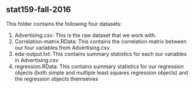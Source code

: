 stat159-fall-2016
---
This folder contains the following four datasets:  
1) Advertising.csv: This is the raw dataset that we work with.  
2) Correlation-matrix.RData: This contains the correlation matrix between our four variables from Advertising.csv.  
3) eda-output.txt: This contains summary statistics for each our variables in Advertising.csv
4) regression.RData: This contains summary statistics for our regression objects (both simple and multiple least squares regression objects) and the regression objects themselves